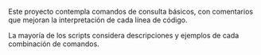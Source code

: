 Este proyecto contempla comandos de consulta básicos, con comentarios que mejoran la interpretación de cada línea de código.

La mayoría de los scripts considera descripciones y ejemplos de cada combinación de comandos.

